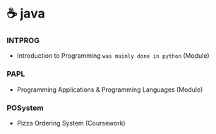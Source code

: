# ☕ java
### INTPROG
- Introduction to Programming `was mainly done in python` (Module)
### PAPL
- Programming Applications & Programming Languages (Module)
### POSystem
- Pizza Ordering System (Coursework)
